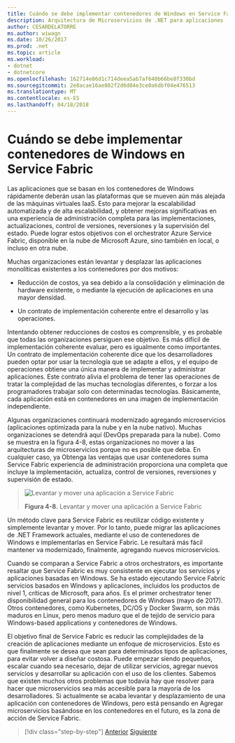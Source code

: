 ```yaml
---
title: Cuándo se debe implementar contenedores de Windows en Service Fabric
description: Arquitectura de Microservicios de .NET para aplicaciones .NET en contenedores | Cuándo se debe implementar contenedores de Windows en Service Fabric
author: CESARDELATORRE
ms.author: wiwagn
ms.date: 10/26/2017
ms.prod: .net
ms.topic: article
ms.workload:
- dotnet
- dotnetcore
ms.openlocfilehash: 162714e86d1c714deea5ab7af640b66be8f330bd
ms.sourcegitcommit: 2e8acae16ae802f2d6d04e3ce0a6dbf04e476513
ms.translationtype: MT
ms.contentlocale: es-ES
ms.lasthandoff: 04/18/2018
---
```

# <a name="when-to-deploy-windows-containers-to-service-fabric"></a>Cuándo se debe implementar contenedores de Windows en Service Fabric

Las aplicaciones que se basan en los contenedores de Windows rápidamente deberán usan las plataformas que se mueven aún más alejada de las máquinas virtuales IaaS. Esto para mejorar la escalabilidad automatizada y de alta escalabilidad, y obtener mejoras significativas en una experiencia de administración completa para las implementaciones, actualizaciones, control de versiones, reversiones y la supervisión del estado. Puede lograr estos objetivos con el orchestrator Azure Service Fabric, disponible en la nube de Microsoft Azure, sino también en local, o incluso en otra nube.

Muchas organizaciones están levantar y desplazar las aplicaciones monolíticas existentes a los contenedores por dos motivos:

-   Reducción de costos, ya sea debido a la consolidación y eliminación de hardware existente, o mediante la ejecución de aplicaciones en una mayor densidad.

-   Un contrato de implementación coherente entre el desarrollo y las operaciones.

Intentando obtener reducciones de costos es comprensible, y es probable que todas las organizaciones persiguen ese objetivo. Es más difícil de implementación coherente evaluar, pero es igualmente como importantes. Un contrato de implementación coherente dice que los desarrolladores pueden optar por usar la tecnología que se adapte a ellos, y el equipo de operaciones obtiene una única manera de implementar y administrar aplicaciones. Este contrato alivia el problema de tener las operaciones de tratar la complejidad de las muchas tecnologías diferentes, o forzar a los programadores trabajar solo con determinadas tecnologías. Básicamente, cada aplicación está en contenedores en una imagen de implementación independiente.

Algunas organizaciones continuará modernizado agregando microservicios (aplicaciones optimizada para la nube y en la nube nativo). Muchas organizaciones se detendrá aquí (DevOps preparada para la nube). Como se muestra en la figura 4-8, estas organizaciones no mover a las arquitecturas de microservicios porque no es posible que deba. En cualquier caso, ya Obtenga las ventajas que usar contenedores suma Service Fabric experiencia de administración proporciona una completa que incluye la implementación, actualiza, control de versiones, reversiones y supervisión de estado.

> ![Levantar y mover una aplicación a Service Fabric](./media/image8.png)
>
> **Figura 4-8.** Levantar y mover una aplicación a Service Fabric

Un método clave para Service Fabric es reutilizar código existente y simplemente levantar y mover. Por lo tanto, puede migrar las aplicaciones de .NET Framework actuales, mediante el uso de contenedores de Windows e implementarlas en Service Fabric. Le resultará más fácil mantener va modernizado, finalmente, agregando nuevos microservicios.

Cuando se comparan a Service Fabric a otros orchestrators, es importante resaltar que Service Fabric es muy consistente en ejecutar los servicios y aplicaciones basadas en Windows. Se ha estado ejecutando Service Fabric servicios basados en Windows y aplicaciones, incluidos los productos de nivel 1, críticas de Microsoft, para años. Es el primer orchestrator tener disponibilidad general para los contenedores de Windows (mayo de 2017). Otros contenedores, como Kubernetes, DC/OS y Docker Swarm, son más maduros en Linux, pero menos maduro que el de tejido de servicio para Windows-based applications y contenedores de Windows.

El objetivo final de Service Fabric es reducir las complejidades de la creación de aplicaciones mediante un enfoque de microservicios. Esto es que finalmente se desea que sean para determinados tipos de aplicaciones, para evitar volver a diseñar costosa. Puede empezar siendo pequeños, escalar cuando sea necesario, dejar de utilizar servicios, agregar nuevos servicios y desarrollar su aplicación con el uso de los clientes. Sabemos que existen muchos otros problemas que todavía hay que resolver para hacer que microservicios sea más accesible para la mayoría de los desarrolladores. Si actualmente se acaba levantar y desplazamiento de una aplicación con contenedores de Windows, pero está pensando en Agregar microservicios basándose en los contenedores en el futuro, es la zona de acción de Service Fabric.

>[!div class="step-by-step"]
[Anterior](when-to-deploy-windows-containers-to-azure-vms-iaas-cloud.md)
[Siguiente](when-to-deploy-windows-containers-to-azure-container-service-kubernetes.md)
